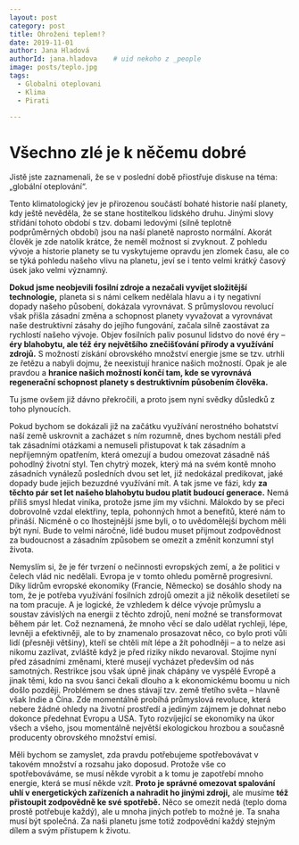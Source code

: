 ```yaml
---
layout: post
category: post
title: Ohroženi teplem!?  
date: 2019-11-01
author: Jana Hladová
authorId: jana.hladova    # uid nekoho z _people
image: posts/teplo.jpg
tags:
  - Globalni oteplovani
  - Klima
  - Pirati

---
```


# Všechno zlé je k něčemu dobré 

Jistě jste zaznamenali, že se v poslední době přiostřuje diskuse na téma: „globální oteplování“. 

Tento klimatologický jev je přirozenou součástí bohaté historie naší planety, kdy ještě nevěděla, že se stane hostitelkou lidského druhu. 
Jinými slovy střídání tohoto období s tzv. dobami ledovými (silně teplotně podprůměrných období) jsou na naší planetě naprosto normální. 
Akorát člověk je zde natolik krátce, že neměl možnost si zvyknout. 
Z pohledu vývoje a historie planety se tu vyskytujeme opravdu jen zlomek času, ale co se týká pohledu našeho vlivu na planetu, jeví se i tento
velmi krátký časový úsek jako velmi významný. 

**Dokud jsme neobjevili fosilní zdroje a nezačali vyvíjet složitější technologie,** planeta si s námi celkem nedělala hlavu a i ty negativní 
dopady našeho působení, dokázala vyrovnávat. S průmyslovou revolucí však přišla zásadní změna a schopnost planety vyvažovat a vyrovnávat naše
destruktivní zásahy do jejího fungování, začala silně zaostávat za rychlostí našeho vývoje. Objev fosilních paliv posunul lidstvo do nové éry 
– **éry blahobytu, ale též éry největšího znečišťování přírody a využívání zdrojů.** 
S možností získání obrovského množství energie jsme se tzv. utrhli ze řetězu a nabyli dojmu, že neexistují hranice našich možností. 
Opak je ale pravdou a **hranice našich možností končí tam, kde se vyrovnává regenerační schopnost planety s destruktivním působením člověka.**

Tu jsme ovšem již dávno překročili, a proto jsem nyní svědky důsledků z toho plynoucích. 

Pokud bychom se dokázali již na začátku využívání nerostného bohatství naší země uskrovnit a zacházet s ním rozumně, dnes bychom nestáli
před tak zásadními otázkami a nemuseli přistupovat k tak zásadním a nepříjemným opatřením, která omezují a budou omezovat zásadně náš 
pohodlný životní styl. 
Ten chytrý mozek, který má na svém kontě mnoho zásadních vynálezů posledních dvou set let, již nedokázal predikovat, jaké dopady bude jejich
bezuzdné využívání mít. A tak jsme ve fázi, kdy **za těchto pár set let našeho blahobytu budou platit budoucí generace.**
Nemá příliš smysl hledat viníka, protože jsme jím my všichni. Málokdo by se přeci dobrovolně vzdal elektřiny, tepla, pohonných hmot 
a benefitů, které nám to přináší. Nicméně o co lhostejnější jsme byli, o to uvědomělejší bychom měli být nyní. Bude to velmi náročné, 
lidé budou muset přijmout zodpovědnost za budoucnost a zásadním způsobem se omezit a změnit konzumní styl života.

Nemyslím si, že je fér tvrzení o nečinnosti evropských zemí, a že politici v čelech vlád nic nedělali. Evropa je v tomto ohledu poměrně 
progresivní. Díky lídrům evropské ekonomiky (Francie, Německo) se dosáhlo shody na tom, že je potřeba využívání fosilních zdrojů omezit 
a již několik desetiletí se na tom pracuje. A je logické, že vzhledem k délce vývoje průmyslu a soustav závislých na energii z těchto 
zdrojů, není možné se transformovat během pár let. 
Což neznamená, že mnoho věcí se dalo udělat rychleji, lépe, levněji a efektivněji, ale to by znamenalo prosazovat něco, co bylo proti vůli
lidí (přesněji většiny), kteří se chtěli mít lépe a žít pohodlněji – a to nelze asi nikomu zazlívat, zvláště když je před riziky nikdo 
nevaroval. Stojíme nyní před zásadními změnami, které musejí vycházet především od nás samotných. Restrikce jsou však úpně jinak chápány
ve vyspělé Evropě a jinak těmi, kdo na svou šanci čekali dlouho a k ekonomickému boomu u nich došlo později. 
Problémem se dnes stávají tzv. země třetího světa – hlavně však Indie a Čína. Zde momentálně probíhá průmyslová revoluce, která nebere
žádné ohledy na životní prostředí a jediným zájmem je dohnat nebo dokonce předehnat Evropu a USA. 
Tyto rozvíjející se ekonomiky na úkor všech a všeho, jsou momentálně největší ekologickou hrozbou a současně producenty obrovského množství emisí.

Měli bychom se zamyslet, zda pravdu potřebujeme spotřebovávat v takovém množství a rozsahu jako doposud. Protože vše co spotřebováváme, 
se musí někde vyrobit a k tomu je zapotřebí mnoho energie, která se musí někde vzít. 
**Proto je správné omezovat spalování uhlí v energetických zařízeních a nahradit ho jinými zdroji,** ale musíme **též přistoupit zodpovědně 
ke své spotřebě.**
Něco se omezit nedá (teplo doma prostě potřebuje každý), ale u mnoha jiných potřeb to možné je. Ta snaha musí být společná. 
Za naši planetu jsme totiž zodpovědní každý stejným dílem a svým přístupem k životu.

